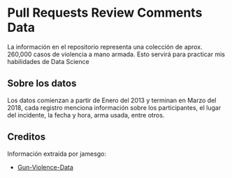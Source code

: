 # Pull Requests Review Comments Data

La información en el repositorio representa una colección de aprox. 260,000 casos de violencia a mano armada. Esto servirá para practicar mis habilidades de Data Science

## Sobre los datos

Los datos comienzan a partir de Enero del 2013 y terminan en Marzo del 2018, cada registro menciona información sobre los participantes, el lugar del incidente, la fecha y hora, arma usada, entre otros.

## Creditos

Información extraida por jamesgo:

- [Gun-Violence-Data](https://github.com/jamesqo/gun-violence-data)

